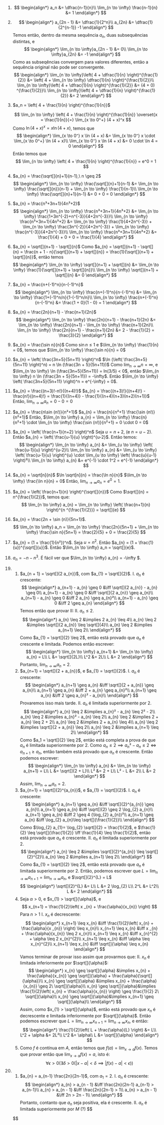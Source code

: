 1.
    $$
        \begin{align*}
            a_n &= \dfrac{n-1}{n}\\
            \lim_{n \to \infty} \frac{n-1}{n} &=
            1
        \end{align*}
    $$
2.
    $$
        \begin{align*}
            a_{2n - 1} &= \dfrac{1}{2^n}\\
            a_{2n} &= \dfrac{1}{2^{n-1}} -1
        \end{align*}
    $$
    Temos então, dentro da mesma sequência $a_n$, duas subsequências distintas, e
    $$
        \begin{align*}
            \lim_{n \to \infty}a_{2n - 1} &= 0\\
            \lim_{n \to \infty}a_{2n} &= -1
        \end{align*}
    $$
    Como as subseqências convergem para valores diferentes, então a sequência original não pode ser convergente.
    $$
        \begin{align*}
            \lim_{n \to \infty}\left(
                4 + \dfrac{1}{n}
            \right)^{\frac{1}{2}} &=
            \left(
                4 + \lim_{n \to \infty} \dfrac{1}{n}
            \right)^{\frac{1}{2}}\\
            \lim_{n \to \infty}\left(
                4 + \dfrac{1}{n}
            \right)^{\frac{1}{2}} &=
                (4 + 0)
            ^{\frac{1}{2}}\\
            \lim_{n \to \infty}\left(
                4 + \dfrac{1}{n}
            \right)^{\frac{1}{2}} &= 2
        \end{align*}
    $$
3. $a_n = \left( 4 + \frac{1}{n} \right)^{\frac{1}{n}}$

    $$
        \lim_{n \to \infty} \left( 4 + \frac{1}{n} \right)^{\frac{1}{n}} \overset{x = \frac{1}{n}}{=}
        \lim_{x \to 0^+} (4 + x)^x
    $$
    Como $\ln (4 + x)^x = x \ln (4 + x)$, temos que
    $$
        \begin{align*}
           \lim_{x \to 0⁺} x \ln (4 + x) &=
           \lim_{x \to 0⁺} x  \cdot \lim_{x \to 0^+} \ln (4 + x)\\
           \lim_{x \to 0⁺} x \ln (4 + x) &= 0 \cdot \ln 4 = 0
        \end{align*}
    $$
    Então temos que
    $$
        \lim_{n \to \infty} \left( 4 + \frac{1}{n} \right)^{\frac{1}{n}} = e^0 = 1
    $$
4. $a_{n} = \frac{\sqrt[]{n}+1}{n-1},\  n \geq 2$
    $$
        \begin{align*}
           \lim_{n \to \infty} \frac{\sqrt[]{n}+1}{n-1} &=
           \lim_{n \to \infty} \frac{\sqrt[]{n}}{n-1} +
           \lim_{n \to \infty} \frac{1}{n-1}\\
           \lim_{n \to \infty} \frac{\sqrt[]{n}+1}{n-1} &= 0 + 0 = 0
        \end{align*}
    $$
5. $a_{n} = \frac{n³+3n+1}{4n³+2}$
    $$
        \begin{align*}
           \lim_{n \to \infty} \frac{n³+3n+1}{4n³+2} &=
           \lim_{n \to \infty} \frac{1+3n^{-2}+n^{-3}}{4+2n^{-3}}\\
           \lim_{n \to \infty} \frac{n³+3n+1}{4n³+2} &=
            \lim_{n \to \infty} \frac{1}{4+2n^{-3}} +
            \lim_{n \to \infty} \frac{3n^{-2}}{4+2n^{-3}} +
            \lim_{n \to \infty} \frac{n^{-3}}{4+2n^{-3}}\\
            \lim_{n \to \infty} \frac{n³+3n+1}{4n³+2} &=
            \frac{1}{4} + 0 + 0 = \frac{1}{4}
        \end{align*}
    $$
6. $a_{n} = \sqrt[]{n+1} - \sqrt[]{n}$
    Como $a_{n} = \sqrt[]{n+1} - \sqrt[]{n} = \frac{n + 1 - n}{\sqrt[]{n+1} + \sqrt[]{n}} = \frac{1}{\sqrt[]{n+1} + \sqrt[]{n}}$, então temos
    $$
        \begin{align*}
           \lim_{n \to \infty} \sqrt[]{n+1} + \sqrt[]{n} &= \lim_{n \to \infty} \frac{1}{\sqrt[]{n+1} + \sqrt[]{n}}\\
           \lim_{n \to \infty} \sqrt[]{n+1} + \sqrt[]{n} &= 0
        \end{align*}
    $$
7. $a_{n} = \frac{n+(-1)^n}{n-(-1)^n}$
    $$
        \begin{align*}
           \lim_{n \to \infty} \frac{n+(-1)^n}{n-(-1)^n} &=
           \lim_{n \to \infty}
           \frac{1+(-1)^n/n}{1-(-1)^n/n}\\
           \lim_{n \to \infty} \frac{n+(-1)^n}{n-(-1)^n} &=
           \frac{1 + 0}{1 - 0} = 1
        \end{align*}
    $$
8. $a_{n} = \frac{2n}{n+1} - \frac{n+1}{2n}$
    $$
        \begin{align*}
           \lim_{n \to \infty} \frac{2n}{n+1} - \frac{n+1}{2n} &=
           \lim_{n \to \infty} \frac{2n}{n+1} - \lim_{n \to \infty} \frac{n+1}{2n}\\
           \lim_{n \to \infty} \frac{2n}{n+1} - \frac{n+1}{2n} &= 2 - \frac{1}{2} = \frac{3}{2}
        \end{align*}
    $$
9. $a_{n} = \frac{\sin n}{n}$
    Como $\sin n \leq 1$ e $\lim_{n \to \infty} \frac{1}{n} = 0$, temos que $\lim_{n \to \infty} \frac{\sin n}{n} = 0$
10. $a_{n} = \left( \frac{3n+5}{5n+11} \right)^n$
    $\ln (\left( \frac{3n+5}{5n+11} \right)^n) = n \ln (\frac{3n + 5}{5n+11})$
    Como $\lim_{n \to \infty} n = \infty$, e $\lim_{n \to \infty} \ln (\frac{3n+5}{5n+11}) = ln(3/5) < 0$, então $\lim_{n \to \infty} n \ln (\frac{3n + 5}{5n+11}) = -\infty$. Então $\lim_{n \to \infty} \left( \frac{3n+5}{5n+11} \right)^n = e^{-\infty} = 0$.
11. $a_{n} = \frac{(n+3)!-n!}{(n+4)!}$
    $a_{n} = \frac{(n+3)!}{(n+4)!} - \frac{n!}{(n+4)!} = \frac{1}{(n+4)} - \frac{1}{(n+4)(n+3)(n+2)(n+1)}$
    Então, $\lim_{n \to \infty} a_{n} = 0 - 0 = 0$
12. $a_{n} = \frac{n\sin (n!)}{n²+1}$
    $a_{n} = \frac{n}{n²+1} \frac{\sin (n!)}{n²+1}$
    Então, $\lim_{n \to \infty} a_{n} = \lim_{n \to \infty} \frac{n}{n²+1} \cdot \lim_{n \to \infty} \frac{\sin (n!)}{n²+1} = 0 \cdot 0 = 0$
13. $a_{n} = \left( \frac{n+1}{n+2} \right)^n$
    Seja $u=n+2$, (e $n=u-2$). Então $a_{n} = \left( \frac{u-1}{u} \right)^{u-2}$.
    Então temos:
    $$
        \begin{align*}
            \lim_{n \to \infty} a_{n} &= \lim_{u \to \infty} \left( \frac{u-1}{u} \right)^{u-2}\\
            \lim_{n \to \infty} a_{n} &= \lim_{u \to \infty} \left( \frac{u-1}{u} \right)^{u} \cdot \lim_{u \to \infty} \left( \frac{u}{u-1} \right)²\\
            \lim_{n \to \infty} a_{n} &= e^{-1} \cdot 1^2 = e^{-1}
        \end{align*}
    $$
14. $a_{n} = \sqrt[n]{n}$
    $\ln \sqrt[n]{n} = \frac{\ln n}{n}$
    $\lim_{n \to \infty} \frac{\ln n}{n} = 0$
    Então, $\lim_{n \to \infty} a_n = e^0 = 1$.
15. $a_{n} = \left( \frac{n+1}{n} \right)^{\sqrt[]{n}}$
    Como $\sqrt[]{n} = n^{\frac{1}{2}}$, temos que:
    $$
        \lim_{n \to \infty} a_{n} = \lim_{n \to \infty} \left( \frac{n+1}{n} \right)^{n ^{\frac{1}{2}}} = \sqrt[]{e}
    $$
16. $a_{n} = \frac{2n + \sin (n)}{5n+1}$.
    $$
        \lim_{n \to \infty} a_n = \lim_{n \to \infty} \frac{2n}{5n+1} + \lim_{n \to \infty} \frac{\sin n}{5n+1} = \frac{2}{5} + 0 = \frac{2}{5}
    $$
17. $a_{n} = (1 + \frac{1}{n²})^n$.
    Seja $u = n^2$. Então $a_{n} = (1 + \frac{1}{u})^{\sqrt[]{u}}$. Então $\lim_{n \to \infty} a_n = \sqrt[]{e}$.
18. $a_{n} = -n-n^3$.
    É fácil ver que $\lim_{n \to \infty} a_{n} = -\infty $.
19.
    1. $a_{n + 1} = \sqrt[]{2 a_{n}}$, com $a_{1} = \sqrt[]{2}$.
       I. $a_{n}$ é crescente:
       $$
            \begin{align*}
                a_{n+1} - a_{n} \geq 0 &\iff
                \sqrt[]{2 a_{n}} - a_{n} \geq 0\\
                a_{n+1} - a_{n} \geq 0 &\iff
                \sqrt[]{2 a_{n}} \geq a_{n}\\
                a_{n+1} - a_{n} \geq 0 &\iff
                2 a_{n} \geq a_{n}²\\
                a_{n+1} - a_{n} \geq 0 &\iff
                2 \geq a_{n}
            \end{align*}
       $$
       Temos então que provar II:
       II. $a_{n} \leq 2$.
       $$
            \begin{align*}
               a_{n} \leq 2 &\implies 2 a_{n} \leq 4\\
               a_{n} \leq 2 &\implies \sqrt[]{2 a_{n}} \leq \sqrt[]{4}\\
               a_{n} \leq 2 &\implies a_{n+1} \leq 2\\
            \end{align*}
       $$
       Como $a_{1} = \sqrt[]{2} \leq 2$, então está provado que $a_{n}$ é crescente e limitada.
       Podemos então escrever:
       $$
            \begin{align*}
               \lim_{n \to \infty} a_{n+1} &=
               \lim_{n \to \infty} a_{n} = L\\
               L &= \sqrt[]{2L}\\
               L^2 &= 2L\\
               L &= 2
            \end{align*}
       $$
       Portanto, $\lim_{n \to \infty} a_{n} = 2$.
    2. $a_{n+1} = \sqrt[]{2 + a_{n}}$, e $a_{1} = \sqrt[]{2}$.
       I. $a_{n}$ é crescente:
       $$
            \begin{align*}
                a_{n+1} \geq a_{n} &\iff
                \sqrt[]{2 + a_{n}} \geq a_{n}\\
                a_{n+1} \geq a_{n} &\iff
                2 + a_{n} \geq a_{n}²\\
                a_{n+1} \geq a_{n} &\iff
                2 \geq a_{n}² - a_{n}\\
            \end{align*}
       $$
       Provaremos isso mais tarde.
       II. $a_{n}$ é limitada superiormente por $2$.
       $$
            \begin{align*}
                a_{n} \leq 2 &\implies
                a_{n}² - a_{n} \leq 2² - 2\\
                a_{n} \leq 2 &\implies
                a_{n}² - a_{n} \leq 2\\
                a_{n} \leq 2 &\implies
                2 + a_{n} \leq 2 + 2\\
                a_{n} \leq 2 &\implies
                2 + a_{n} \leq 4\\
                a_{n} \leq 2 &\implies
                \sqrt[]{2 + a_{n}} \leq 2\\
                a_{n} \leq 2 &\implies
                a_{n+1} \leq 2\\
            \end{align*}
       $$
       Como $a_1 = \sqrt[]{2} \leq 2$, então está completa a prova de que $a_{n}$ é limitada superiormente por $2$. Como $a_{n} \leq 2 \implies a_{n}² - a_{n} \leq 2 \iff a_{n+1} \geq a_{n}$, então também está provado que $a_{n}$ é crescente.
        Então podemos escrever:
        $$
            \begin{align*}
               \lim_{n \to \infty} a_{n} &=
               \lim_{n \to \infty} a_{n+1} = L\\
               L &= \sqrt[]{2 + L}\\
               L² &= 2 + L\\
               L² - L &= 2\\
               L &= 2
            \end{align*}
        $$
        Assim, $\lim_{n \to \infty} a_{n} = 2$.
    3. $a_{n+1} = \sqrt[]{2}^{a_{n}}$, e $a_{1} = \sqrt[]{2}$.
        I. $a_{n}$ é crescente:
        $$
            \begin{align*}
                a_{n+1} \geq a_{n} &\iff \sqrt[]{2}^{a_{n}} \geq a_{n}\\
                a_{n+1} \geq a_{n} &\iff \sqrt[]{2} \geq 2 \log_{2} a_{n}\\
                a_{n+1} \geq a_{n} &\iff 2 \geq 4 (\log_{2} a_{n})²\\
                a_{n+1} \geq a_{n} &\iff \log_{2} a_{n}\leq \sqrt[]{\frac{1}{2}}\\
            \end{align*}
        $$
        Como $\log_{2} a_{1}= \log_{2} \sqrt[]{2} = \frac{1}{2}$, e $\frac{1}{2} \leq \sqrt[]{\frac{1}{2}} \iff \frac{1}{4} \leq \frac{1}{2}$, então está provado que $a_{n}$ é crescente.
        II. $a_{n}$ é limitada superiormente por $2$.
        $$
            \begin{align*}
                a_{n} \leq 2 &\implies
                \sqrt[]{2}^{a_{n}} \leq \sqrt[]{2}^{2}\\
                a_{n} \leq 2 &\implies
                a_{n+1} \leq 2\\
            \end{align*}
        $$
        Como $a_{1} = \sqrt[]{2} \leq 2$, então está provado que $a_{n}$ é limitada superiormente por $2$.
        Então, podemos escrever que $L = \lim_{n \to \infty} a_{n+1} = \lim_{n \to \infty} a_{n}$, e $\sqrt[]{2}^{L} = L$
        $$
            \begin{align*}
                \sqrt[]{2}^{L} &= L\\
                L &= 2 \log_{2} L\\
                2^L &= L^2\\
                L &= 2
            \end{align*}
        $$
    4. Seja $\alpha > 0$, e $x_{1} > \sqrt[]{\alpha}$, e
        $$
            x_{n+1} = \frac{1}{2}\left(
                x _{n} + \frac{\alpha}{x_{n}}
             \right)
        $$
        Para $n > 1$
        I. $x_{n}$ é decrescente:
        $$
            \begin{align*}
                x_{n+1} \leq x_{n} &\iff
                \frac{1}{2}\left(
x_{n} + \frac{\alpha}{x _{n}}
                \right) \leq x_{n}\\
                x_{n+1} \leq x_{n} &\iff
                x _{n} + \frac{\alpha}{x_{n}}
                \leq 2 x_{n}\\
                x_{n+1} \leq x_{n} &\iff
x_{n}^{2} + \alpha
                \leq 2 x_{n}^{2}\\
                x_{n+1} \leq x_{n} &\iff
                \alpha \leq x_{n}^{2}\\
                x_{n+1} \leq x_{n} &\iff
                \sqrt[]{\alpha} \leq x_{n}
            \end{align*}
        $$
        Vamos terminar de provar isso assim que provarmos que:
        II. $x_{n}$ é limitada inferiormente por $\sqrt[]{\alpha}$:
        $$
            \begin{align*}
                x_{n} \geq \sqrt[]{\alpha} &\implies
                x_{n} + \frac{\alpha}{x_{n}} \geq
                \sqrt[]{\alpha} + \frac{\alpha}{\sqrt[]{\alpha}}\\
                x_{n} \geq \sqrt[]{\alpha} &\implies
                x_{n} + \frac{\alpha}{x_{n}} \geq
                2\  \sqrt[]{\alpha}\\
                x_{n} \geq \sqrt[]{\alpha}&\implies
                \frac{1}{2}\left( x_{n} + \frac{\alpha}{x_{n}} \right) \geq
                \frac{1}{2} 2\  \sqrt[]{\alpha}\\
                x_{n} \geq \sqrt[]{\alpha}&\implies
                x_{n+1} \geq
                \sqrt[]{\alpha}\\
            \end{align*}
        $$
        Assim, como $x_{1} > \sqrt[]{\alpha}$, então está provado que $x_{n}$ é decrescente e limitada inferiormente por $\sqrt[]{\alpha}$. Então podemos escrever que $L = \lim_{n \to \infty} x_{n+1} = \lim_{n \to \infty} x_{n}$, e então:
        $$
            \begin{align*}
               \frac{1}{2}\left( L + \frac{\alpha}{L} \right) &= L\\
               L^2 + \alpha &= 2L²\\
               L^2 &= \alpha\\
               L &= \sqrt[]{\alpha}
            \end{align*}
        $$
    5. Como $f$ é contínua em $A$, então temos que $f(a) = \lim_{x \to a} f(x)$.
    Temos que provar então que $\lim_{x \to a} f(x) = a$, isto é:
    $$
        \forall \epsilon > 0 (\exists \delta > 0 (
              |x - a| < \delta \implies |f(x) - a| < \epsilon
        ))
    $$
20.
    1. $a_{n} = a_{n-1} \frac{2n}{2n-1}$, com $a_{1} = 2$.
    I. $a_{n}$ é crescente:
    $$
        \begin{align*}
           a_{n} > a_{n - 1} &\iff
           \frac{2n}{2n-1} a_{n-1} > a_{n-1}\\
           a_{n} > a_{n - 1} &\iff
           \frac{2n}{2n-1} > 1\\
           a_{n} > a_{n - 1} &\iff
           2n > 2n - 1\\
        \end{align*}
    $$
    Portanto, contanto que $a_{n}$ seja positiva, ela é crescente.
    II. $a_{n}$ é limitada superiormente por $M$ (?)
    $$

    $$
